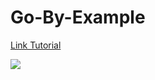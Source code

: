 
# Go-By-Example

[Link Tutorial](https://gobyexample.com/)

![](https://techmaster.vn/media/fileman/Uploads/users/8557/12471269.png)